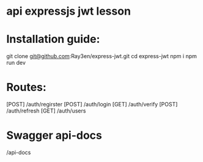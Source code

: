 # api expressjs jwt lesson
# Installation guide: 
git clone git@github.com:Ray3en/express-jwt.git
cd express-jwt
npm i
npm run dev

# Routes:
[POST]  /auth/regirster
[POST]  /auth/login
[GET]  /auth/verify
[POST]  /auth/refresh
[GET]  /auth/users

# Swagger api-docs
/api-docs